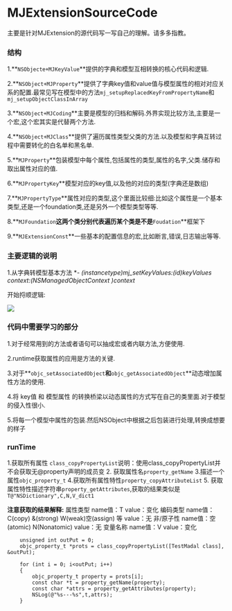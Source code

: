 # MJExtensionSourceCode

主要是针对MJExtension的源代码写一写自己的理解。请多多指教。
### 结构

1.**``NSObjecte+MJKeyValue``**提供的字典和模型互相转换的核心代码和逻辑.

2.**``NSObject+MJProperty``**提供了字典key值和value值与模型属性的相对对应关系的配置.最常见写在模型中的方法``mj_setupReplacedKeyFromPropertyName``和``mj_setupObjectClassInArray``

3.**``NSObject+MJCoding``**主要是模型的归档和解码.外界实现比较方法,主要是一个宏,这个宏其实是代替两个方法.

4.**``NSObject+MJClass``**提供了遍历属性类型父类的方法.以及模型和字典互转过程中需要转化的白名单和黑名单.

5.**``MJProperty``**包装模型中每个属性,包括属性的类型,属性的名字,父类.储存和取出属性对应的值.

6.**``MJPropertyKey``**模型对应的key值,以及他的对应的类型(字典还是数组)

7.**``MJPropertyType``**属性对应的类型,这个里面比较细:比如这个属性是一个基本类型,还是一个foundation类,还是另外一个模型类型等等.

8.**``MJFoundation``**这两个类分别代表遍历某个类是不是**``Foudation``**框架下

9.**``MJExtensionConst``**一些基本的配置信息的宏,比如断言,错误,日志输出等等.

### 主要逻辑的说明
1.从字典转模型基本方法 **- (instancetype)mj_setKeyValues:(id)keyValues context:(NSManagedObjectContext *)context**

开始捋顺逻辑:
 
![](http://okhqmtd8q.bkt.clouddn.com/MJExtension%E6%BA%90%E7%A0%81%E8%A7%A3%E8%AF%BB-01.jpg)

### 代码中需要学习的部分
1.对于经常用到的方法或者语句可以抽成宏或者内联方法,方便使用.

2.runtime获取属性的应用是方法的关键.

3.对于**``objc_setAssociatedObject``**和**``objc_getAssociatedObject``**动态增加属性方法的使用.

4.将 key值 和 模型属性 的转换桥梁以动态属性的方式写在自己的类里面.对于模型的侵入性很小.

5.将每一个模型中属性的包装.然后NSObject中根据之后包装进行处理,转换成想要的样子

### runTime
1.获取所有属性
``class_copyPropertyList``说明：使用class_copyPropertyList并不会获取无@property声明的成员变
2. 获取属性名``property_getName``
3.描述一个属性``objc_property_t``
4.获取所有属性特性``property_copyAttributeList``
5. 获取属性特性描述字符串``property_getAttributes``,获取的结果类似是``T@"NSDictionary",C,N,V_dict1``

**注意获取的结果解释:**
 属性类型  name值：T  value：变化
 编码类型  name值：C(copy) &(strong) W(weak)空(assign) 等 value：无
 非/原子性 name值：空(atomic) N(Nonatomic)  value：无
 变量名称  name值：V  value：变化

```
    unsigned int outPut = 0;
    objc_property_t *prots = class_copyPropertyList([TestMadal class], &outPut);

    for (int i = 0; i<outPut; i++)
    {
        objc_property_t property = prots[i];
        const char *t = property_getName(property);
        const char *attrs = property_getAttributes(property);
        NSLog(@"%s---%s",t,attrs);
    }
```


